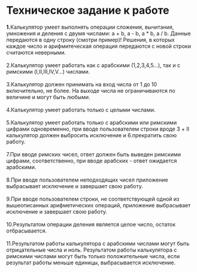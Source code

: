 <h1>Техническое задание к работе</h1>
<b>1.</b>Калькулятор умеет выполнять операции сложения, вычитания, умножения и деления с двумя числами: a + b, a - b, a * b, a / b. Данные передаются в одну строку (смотри пример)! Решения, в которых каждое число и арифмитеческая операция передаются с новой строки считаются неверными.</br>
</br>
2.Калькулятор умеет работать как с арабскими (1,2,3,4,5…), так и с римскими (I,II,III,IV,V…) числами.</br>
</br>
3.Калькулятор должен принимать на вход числа от 1 до 10 включительно, не более. На выходе числа не ограничиваются по величине и могут быть любыми.</br>
</br>
4.Калькулятор умеет работать только с целыми числами.</br>
</br>
5.Калькулятор умеет работать только с арабскими или римскими цифрами одновременно, при вводе пользователем строки вроде 3 + II калькулятор должен выбросить исключение и 6.прекратить свою работу.</br>
</br>
7.При вводе римских чисел, ответ должен быть выведен римскими цифрами, соответственно, при вводе арабских - ответ ожидается арабскими.</br>
</br>
8.При вводе пользователем неподходящих чисел приложение выбрасывает исключение и завершает свою работу.</br>
</br>
9.При вводе пользователем строки, не соответствующей одной из вышеописанных арифметических операций, приложение выбрасывает исключение и завершает свою работу. </br>
</br>
10.Результатом операции деления является целое число, остаток отбрасывается.</br>
</br>
11.Результатом работы калькулятора с арабскими числами могут быть отрицательные числа и ноль. Результатом работы калькулятора с римскими числами могут быть только положительные числа, если результат работы меньше единицы, выбрасывается исключение.</br>
